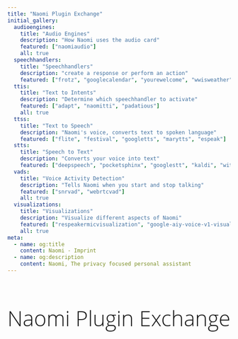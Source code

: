 ```yaml
---
title: "Naomi Plugin Exchange"
initial_gallery:
  audioengines:
    title: "Audio Engines"
    description: "How Naomi uses the audio card"
    featured: ["naomiaudio"]
    all: true
  speechhandlers:
    title: "Speechhandlers"
    description: "create a response or perform an action"
    featured: ["frotz", "googlecalendar", "yourewelcome", "wwisweather", "mdpcontrol"]
  ttis:
    title: "Text to Intents"
    description: "Determine which speechhandler to activate"
    featured: ["adapt", "naomitti", "padatious"]
    all: true
  ttss:
    title: "Text to Speech"
    description: "Naomi's voice, converts text to spoken language"
    featured: ["flite", "festival", "googletts", "marytts", "espeak"]
  stts:
    title: "Speech to Text"
    description: "Converts your voice into text"
    featured: ["deepspeech", "pocketsphinx", "googlestt", "kaldi", "witai"]
  vads:
    title: "Voice Activity Detection"
    description: "Tells Naomi when you start and stop talking"
    featured: ["snrvad", "webrtcvad"]
    all: true
  visualizations:
    title: "Visualizations"
    description: "Visualize different aspects of Naomi"
    featured: ["respeakermicvisualization", "google-aiy-voice-v1-visualizations"]
    all: true
meta:
  - name: og:title
    content: Naomi - Imprint
  - name: og:description
    content: Naomi, The privacy focused personal assistant
---
```


<h1 class="welcome">Naomi Plugin Exchange</h1>

<style>
h1.welcome {
  font-family: 'Open Sans', sans-serif;
  font-weight: 300;
  font-size: 36pt;
}
</style>



<PluginSearch />
